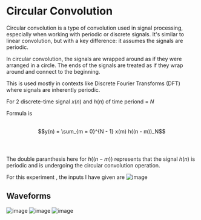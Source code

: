 # Circular Convolution
Circular convolution is a type of convolution used in signal processing, especially when working with periodic or discrete signals. It's similar to linear convolution,
but with a key difference: it assumes the signals are periodic. 

In circular convolution, the signals are wrapped around as if they were arranged in a circle. The ends of the signals are treated as if they wrap around and connect to the beginning.

This is used mostly in contexts like Discrete Fourier Transforms (DFT) where signals are inherently periodic.

For 2 discrete-time signal $x(n)$ and $h(n)$ of time periond = $N$ 

Formula is <br><br>

$$y(n) = \sum_{m = 0}^{N - 1} x(m) h((n - m))_N$$ <br> <br>

The double paranthesis here for $h((n-m))$ represents that the signal $h(n)$ is periodic and is undergoing the circular convolution operation. 

For this experiment , the inputs I have given are 
![image](https://github.com/user-attachments/assets/78c08e2f-d69e-48bf-b8b5-83509198905a)


## Waveforms
![image](https://github.com/user-attachments/assets/73a6407e-a6c2-4013-86b6-b939131bd5e9)
![image](https://github.com/user-attachments/assets/f046ddd1-323f-4f36-8d6c-d903c867aab8)
![image](https://github.com/user-attachments/assets/bde2fba1-2567-49aa-96c0-7c94df5a67ad)

